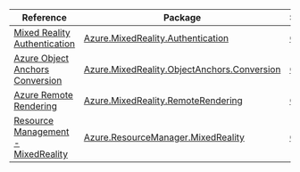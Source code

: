 | Reference | Package | Source |
|---|---|---|
|[Mixed Reality Authentication](mixedreality.authentication-readme.md)|[Azure.MixedReality.Authentication](https://www.nuget.org/packages/Azure.MixedReality.Authentication)|[GitHub](https://github.com/Azure/azure-sdk-for-net/blob/main/sdk/mixedreality/Azure.MixedReality.Authentication)|
|[Azure Object Anchors Conversion](mixedreality.objectanchors.conversion-readme.md)|[Azure.MixedReality.ObjectAnchors.Conversion](https://www.nuget.org/packages/Azure.MixedReality.ObjectAnchors.Conversion)|[GitHub](https://github.com/Azure/azure-sdk-for-net/blob/main/sdk/objectanchors/Azure.MixedReality.ObjectAnchors.Conversion)|
|[Azure Remote Rendering](mixedreality.remoterendering-readme.md)|[Azure.MixedReality.RemoteRendering](https://www.nuget.org/packages/Azure.MixedReality.RemoteRendering)|[GitHub](https://github.com/Azure/azure-sdk-for-net/blob/main/sdk/remoterendering/Azure.MixedReality.RemoteRendering)|
|[Resource Management - MixedReality](resourcemanager.mixedreality-readme.md)|[Azure.ResourceManager.MixedReality](https://www.nuget.org/packages/Azure.ResourceManager.MixedReality)|[GitHub](https://github.com/Azure/azure-sdk-for-net/blob/main/sdk/mixedreality/Azure.ResourceManager.MixedReality)|
